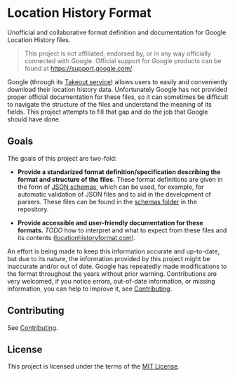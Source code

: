 <!-- NOTE: Don't modify README.md file directly. Modify ./docs/index.md instead and it will be reflected in README.md after build. -->

# Location History Format

Unofficial and collaborative format definition and documentation for Google Location History files.



> This project is not affiliated, endorsed by, or in any way officially connected with Google.
> Official support for Google products can be found at <https://support.google.com/>.


Google (through its [Takeout service][Google Takeout]) allows users to easily and conveniently download their location history data.
Unfortunately Google has not provided proper official documentation for these files, so it can sometimes be difficult to navigate the structure of the files and understand the meaning of its fields.
This project attempts to fill that gap and do the job that Google should have done.


## Goals

The goals of this project are two-fold:

- **Provide a standarized format definition/specification describing the format and structure of the files.**
These format definitions are given in the form of [JSON schemas], which can be used, for example, for automatic validation of JSON files and to aid in the development of parsers.
These files can be found in the [schemas folder][Schemas] in the repository.

- **Provide accessible and user-friendly documentation for these formats.** *TODO* how to interpret and what to expect from these files and its contents ([locationhistoryformat.com][Homepage]).

An effort is being made to keep this information accurate and up-to-date, but due to its nature, the information provided by this project might be inaccurate and/or out of date.
Google has repeatedly made modifications to the format throughout the years without prior warning.
Contributions are very welcomed, if you notice errors, out-of-date information, or missing information, you can help to improve it, see [Contributing].


## Contributing

See [Contributing].


## License

This project is licensed under the terms of the [MIT License][License].


[Homepage]: https://locationhistoryformat.com
[Google Takeout]: https://takeout.google.com/settings/takeout
[JSON schemas]: https://json-schema.org
[Schemas]: https://github.com/CarlosBergillos/LocationHistoryFormat/tree/main/schemas
[Contributing]: https://www.locationhistoryformat.com/contributing
[License]: https://github.com/CarlosBergillos/LocationHistoryFormat/blob/main/LICENSE
